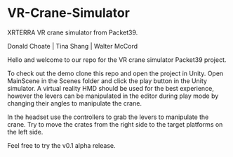 # VR-Crane-Simulator
XRTERRA VR crane simulator from Packet39.

Donald Choate | Tina Shang | Walter McCord

Hello and welcome to our repo for the VR crane simulator Packet39 project.

To check out the demo clone this repo and open the project in Unity.
Open MainScene in the Scenes folder and click the play button in the Unity simulator. 
A virtual reality HMD should be used for the best experience, however the levers can be
manipulated in the editor during play mode by changing their angles to manipulate the 
crane.

In the headset use the controllers to grab the levers to manipulate the crane. Try to move
the crates from the right side to the target platforms on the left side.

Feel free to try the v0.1 alpha release.
